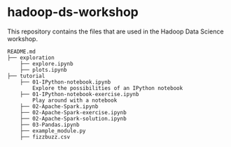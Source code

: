 # hadoop-ds-workshop
This repository contains the files that are used in the Hadoop Data Science workshop.

```
README.md
├── exploration
	├── explore.ipynb
	├── plots.ipynb
├── tutorial
	├── 01-IPython-notebook.ipynb
		Explore the possibilities of an IPython notebook
	├── 01-IPython-notebook-exercise.ipynb
		Play around with a notebook
	├── 02-Apache-Spark.ipynb
	├── 02-Apache-Spark-exercise.ipynb
	├── 02-Apache-Spark-solution.ipynb
	├── 03-Pandas.ipynb
	├── example_module.py
	├── fizzbuzz.csv
```